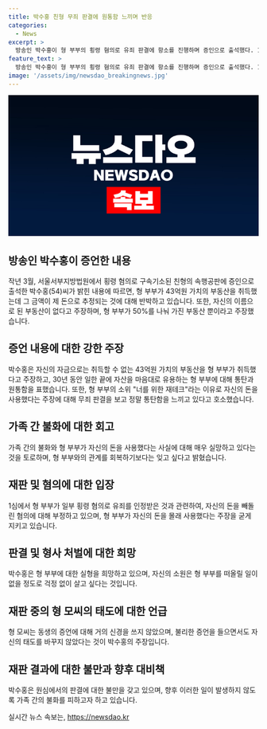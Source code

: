 ```yaml
---
title: 박수홍 친형 무죄 판결에 원통함 느끼며 반응
categories:
  - News
excerpt: >
  방송인 박수홍이 형 부부의 횡령 혐의로 유죄 판결에 항소를 진행하며 증인으로 출석했다. 10년 이상 생축을 지켜온 형과의 관계를 통해 43억원 부동산 취득 과정을 명확히 하기 위해 증언하며 무죄를 주장했다. 가족 간의 믿음과 신뢰를 강조하며 형 부부의 횡령 행위를 부인하고, 자신의 소망은 그들의 모습을 잊고 평화로운 삶을 살고 싶다는 것을 밝혔다. 1심에서 형 부부는 횡령 혐의로 유죄가 선고되었지만, 동생에 대한 돈을 강탈한 혐의는 무죄로 인정받았다.
feature_text: >
  방송인 박수홍이 형 부부의 횡령 혐의로 유죄 판결에 항소를 진행하며 증인으로 출석했다. 10년 이상 생축을 지켜온 형과의 관계를 통해 43억원 부동산 취득 과정을 명확히 하기 위해 증언하며 무죄를 주장했다. 가족 간의 믿음과 신뢰를 강조하며 형 부부의 횡령 행위를 부인하고, 자신의 소망은 그들의 모습을 잊고 평화로운 삶을 살고 싶다는 것을 밝혔다. 1심에서 형 부부는 횡령 혐의로 유죄가 선고되었지만, 동생에 대한 돈을 강탈한 혐의는 무죄로 인정받았다.
image: '/assets/img/newsdao_breakingnews.jpg'
---
```


<p><img src="/assets/img/newsdao_breakingnews.jpg" alt="ranknews 속보" /></p>

<h2 data-ke-size="size26">방송인 박수홍이 증언한 내용</h2>

<p data-ke-size="size16">작년 3월, 서울서부지방법원에서 횡령 혐의로 구속기소된 친형의 속행공판에 증인으로 출석한 박수홍(54)씨가 밝힌 내용에 따르면, 형 부부가 43억원 가치의 부동산을 취득했는데 그 금액이 제 돈으로 추정되는 것에 대해 반박하고 있습니다. 또한, 자신의 이름으로 된 부동산이 없다고 주장하며, 형 부부가 50%를 나눠 가진 부동산 뿐이라고 주장했습니다.</p>

<h2 data-ke-size="size26">증언 내용에 대한 강한 주장</h2>

<p data-ke-size="size16">박수홍은 자신의 자금으로는 취득할 수 없는 43억원 가치의 부동산을 형 부부가 취득했다고 주장하고, 30년 동안 일한 끝에 자산을 마음대로 유용하는 형 부부에 대해 통탄과 원통함을 표했습니다. 또한, 형 부부의 소위 "너를 위한 재테크"라는 이유로 자신의 돈을 사용했다는 주장에 대해 무죄 판결을 보고 정말 통탄함을 느끼고 있다고 호소했습니다.</p>

<h2 data-ke-size="size26">가족 간 불화에 대한 회고</h2>

<p data-ke-size="size16">가족 간의 불화와 형 부부가 자신의 돈을 사용했다는 사실에 대해 매우 실망하고 있다는 것을 토로하며, 형 부부와의 관계를 회복하기보다는 잊고 싶다고 밝혔습니다.</p>

<h2 data-ke-size="size26">재판 및 혐의에 대한 입장</h2>

<p data-ke-size="size16">1심에서 형 부부가 일부 횡령 혐의로 유죄를 인정받은 것과 관련하여, 자신의 돈을 빼돌린 혐의에 대해 부정하고 있으며, 형 부부가 자신의 돈을 몰래 사용했다는 주장을 굳게 지키고 있습니다.</p>

<h2 data-ke-size="size26">판결 및 형사 처벌에 대한 희망</h2>

<p data-ke-size="size16">박수홍은 형 부부에 대한 실형을 희망하고 있으며, 자신의 소원은 형 부부를 떠올릴 일이 없을 정도로 걱정 없이 살고 싶다는 것입니다.</p>

<h2 data-ke-size="size26">재판 중의 형 모씨의 태도에 대한 언급</h2>

<p data-ke-size="size16">형 모씨는 동생의 증언에 대해 거의 신경을 쓰지 않았으며, 불리한 증언을 들으면서도 자신의 태도를 바꾸지 않았다는 것이 박수홍의 주장입니다.</p>

<h2 data-ke-size="size26">재판 결과에 대한 불만과 향후 대비책</h2>

<p data-ke-size="size16">박수홍은 원심에서의 판결에 대한 불만을 갖고 있으며, 향후 이러한 일이 발생하지 않도록 가족 간의 불화를 피하고자 하고 있습니다.</p>
실시간 뉴스 속보는, <a href="https://newsdao.kr" rel="dofollow">https://newsdao.kr</a>


